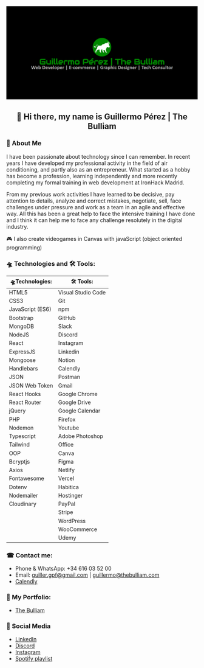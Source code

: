 <div align="center">
    <img src="./logo.png" alt="Logo The Bulliam">

## 👋 Hi there, my name is Guillermo Pérez | The Bulliam

</div>


### 🚀 About Me
I have been passionate about technology since I can remember. In recent years I have developed my professional activity in the field of air conditioning, and partly also as an entrepreneur. What started as a hobby has become a profession, learning independently and more recently completing my formal training in web development at IronHack Madrid.

From my previous work activities I have learned to be decisive, pay attention to details, analyze and correct mistakes, negotiate, sell, face challenges under pressure and work as a team in an agile and effective way. All this has been a great help to face the intensive training I have done and I think it can help me to face any challenge resolutely in the digital industry.

🎮 I also create videogames in Canvas with javaScript (object oriented programming)

### 🛸 Technologies and 🛠 Tools:
<div align="center">

| 🛸Technologies:  |    🛠 Tools:       |
| ---------------- | ------------------ |
| HTML5            | Visual Studio Code |
| CSS3             | Git                |
| JavaScript (ES6) | npm                |
| Bootstrap        | GitHub             |
| MongoDB          | Slack              |
| NodeJS           | Discord            |
| React            | Instagram          |
| ExpressJS        | Linkedin           |
| Mongoose         | Notion             |
| Handlebars       | Calendly           |
| JSON             | Postman            |
| JSON Web Token   | Gmail              |
| React Hooks      | Google Chrome      |
| React Router     | Google Drive       |
| jQuery           | Google Calendar    |
| PHP              | Firefox            |
| Nodemon          | Youtube            |
| Typescript       | Adobe Photoshop    |
| Tailwind         | Office             |
| OOP              | Canva              |
| Bcryptjs         | Figma              |
| Axios            | Netlify            |
| Fontawesome      | Vercel             |
| Dotenv           | Habitica           |
| Nodemailer       | Hostinger          |
| Cloudinary       | PayPal             |
|                  | Stripe             |
|                  | WordPress          |
|                  | WooCommerce        |
|                  | Udemy              |

</div>

### ☎ Contact me:
- Phone & WhatsApp: +34 616 03 52 00
- Email: guiller.gpf@gmail.com | guillermo@thebulliam.com
- [Calendly](https://calendly.com/guiller-gpf)

### 📘 My Portfolio:
- [The Bulliam](https://thebulliam.com)

### 🎡 Social Media
- [LinkedIn](https://www.linkedin.com/in/guillermo-perez-fuentes/)
- [Discord](https://discord.com/users/thebulliam#2993)
- [Instagram](https://instagram.com/thebulliam)
- [Spotify playlist](https://open.spotify.com/playlist/3aTK1jwbHit8QSz3UMYXJa?si=42ee46296fd14ba3)
